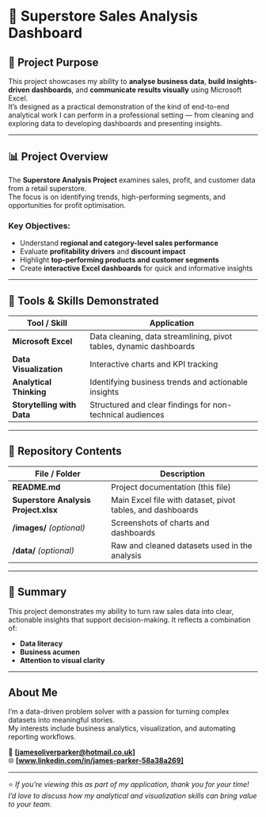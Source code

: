 # 🏪 Superstore Sales Analysis Dashboard

## 🎯 Project Purpose
This project showcases my ability to **analyse business data**, **build insights-driven dashboards**, and **communicate results visually** using Microsoft Excel.  
It’s designed as a practical demonstration of the kind of end-to-end analytical work I can perform in a professional setting — from cleaning and exploring data to developing dashboards and presenting insights.

---

## 📊 Project Overview
The **Superstore Analysis Project** examines sales, profit, and customer data from a retail superstore.  
The focus is on identifying trends, high-performing segments, and opportunities for profit optimisation.

### Key Objectives:
- Understand **regional and category-level sales performance**  
- Evaluate **profitability drivers** and **discount impact**  
- Highlight **top-performing products and customer segments**  
- Create **interactive Excel dashboards** for quick and informative insights  

---

## 🧰 Tools & Skills Demonstrated
| Tool / Skill | Application |
|---------------|-------------|
| **Microsoft Excel** | Data cleaning, data streamlining, pivot tables, dynamic dashboards |
| **Data Visualization** | Interactive charts and KPI tracking |
| **Analytical Thinking** | Identifying business trends and actionable insights |
| **Storytelling with Data** | Structured and clear findings for non-technical audiences |

---

## 📁 Repository Contents
| File / Folder | Description |
|----------------|-------------|
| **README.md** | Project documentation (this file) |
| **Superstore Analysis Project.xlsx** | Main Excel file with dataset, pivot tables, and dashboards |
| **/images/** *(optional)* | Screenshots of charts and dashboards |
| **/data/** *(optional)* | Raw and cleaned datasets used in the analysis |

---

## 💬 Summary
This project demonstrates my ability to turn raw sales data into clear, actionable insights that support decision-making. It reflects a combination of:
- **Data literacy**  
- **Business acumen**  
- **Attention to visual clarity**

---

## About Me
I’m a data-driven problem solver with a passion for turning complex datasets into meaningful stories.  
My interests include business analytics, visualization, and automating reporting workflows.

📧 **[jamesoliverparker@hotmail.co.uk]**  
🌐 **[www.linkedin.com/in/james-parker-58a38a269]**

---

⭐ *If you’re viewing this as part of my application, thank you for your time! I’d love to discuss how my analytical and visualization skills can bring value to your team.*
